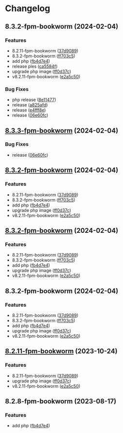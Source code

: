 # Changelog

## 8.3.2-fpm-bookworm (2024-02-04)


### Features

* 8.2.11-fpm-bookworm ([37d9089](https://github.com/livenessprobe/containers/commit/37d9089c53cd5773bf54c57a78df0ce82a7588c8))
* 8.3.2-fpm-bookworm ([ff703c5](https://github.com/livenessprobe/containers/commit/ff703c50fe9f33df17554d91d7ab4db93f533b2b))
* add php ([fb4d7e4](https://github.com/livenessprobe/containers/commit/fb4d7e4b055f88b0231f4fe5eeccf4dc1a1807b4))
* release ples ([ca5584f](https://github.com/livenessprobe/containers/commit/ca5584fa9256b7be2d2a75cb7ecce4e59f330df3))
* upgrade php image ([ff0d37c](https://github.com/livenessprobe/containers/commit/ff0d37c60ba7d960b2a7167625a6ecfcee3d3100))
* v8.2.11-fpm-bookworm ([e2a5c50](https://github.com/livenessprobe/containers/commit/e2a5c50521413d21ccc857eac1b4a3bb8af9774f))


### Bug Fixes

* php release ([8e11477](https://github.com/livenessprobe/containers/commit/8e114778ee884c42a91dc72c2a3eb048a8d4c56d))
* release ([a825afd](https://github.com/livenessprobe/containers/commit/a825afd3471bc170e32ee2fe7e8b4ed52853e818))
* release ([e4fff8e](https://github.com/livenessprobe/containers/commit/e4fff8ed9702e086776ec1665bb63aa37f1129a8))
* release ([06e60fc](https://github.com/livenessprobe/containers/commit/06e60fc2bc8e7333e3bf78149fd378b252d8b707))

## [8.3.3-fpm-bookworm](https://github.com/livenessprobe/containers/compare/v8.3.2-fpm-bookworm...v8.3.3-fpm-bookworm) (2024-02-04)


### Bug Fixes

* release ([06e60fc](https://github.com/livenessprobe/containers/commit/06e60fc2bc8e7333e3bf78149fd378b252d8b707))

## [8.3.2-fpm-bookworm](https://github.com/livenessprobe/containers/compare/v8.3.2-fpm-bookworm...v8.3.2-fpm-bookworm) (2024-02-04)


### Features

* 8.2.11-fpm-bookworm ([37d9089](https://github.com/livenessprobe/containers/commit/37d9089c53cd5773bf54c57a78df0ce82a7588c8))
* 8.3.2-fpm-bookworm ([ff703c5](https://github.com/livenessprobe/containers/commit/ff703c50fe9f33df17554d91d7ab4db93f533b2b))
* add php ([fb4d7e4](https://github.com/livenessprobe/containers/commit/fb4d7e4b055f88b0231f4fe5eeccf4dc1a1807b4))
* upgrade php image ([ff0d37c](https://github.com/livenessprobe/containers/commit/ff0d37c60ba7d960b2a7167625a6ecfcee3d3100))
* v8.2.11-fpm-bookworm ([e2a5c50](https://github.com/livenessprobe/containers/commit/e2a5c50521413d21ccc857eac1b4a3bb8af9774f))

## [8.3.2-fpm-bookworm](https://github.com/livenessprobe/containers/compare/v1.0.0...v8.3.2-fpm-bookworm) (2024-02-04)


### Features

* 8.2.11-fpm-bookworm ([37d9089](https://github.com/livenessprobe/containers/commit/37d9089c53cd5773bf54c57a78df0ce82a7588c8))
* 8.3.2-fpm-bookworm ([ff703c5](https://github.com/livenessprobe/containers/commit/ff703c50fe9f33df17554d91d7ab4db93f533b2b))
* add php ([fb4d7e4](https://github.com/livenessprobe/containers/commit/fb4d7e4b055f88b0231f4fe5eeccf4dc1a1807b4))
* upgrade php image ([ff0d37c](https://github.com/livenessprobe/containers/commit/ff0d37c60ba7d960b2a7167625a6ecfcee3d3100))
* v8.2.11-fpm-bookworm ([e2a5c50](https://github.com/livenessprobe/containers/commit/e2a5c50521413d21ccc857eac1b4a3bb8af9774f))

## 8.3.2-fpm-bookworm (2024-02-04)


### Features

* 8.2.11-fpm-bookworm ([37d9089](https://github.com/livenessprobe/containers/commit/37d9089c53cd5773bf54c57a78df0ce82a7588c8))
* 8.3.2-fpm-bookworm ([ff703c5](https://github.com/livenessprobe/containers/commit/ff703c50fe9f33df17554d91d7ab4db93f533b2b))
* add php ([fb4d7e4](https://github.com/livenessprobe/containers/commit/fb4d7e4b055f88b0231f4fe5eeccf4dc1a1807b4))
* upgrade php image ([ff0d37c](https://github.com/livenessprobe/containers/commit/ff0d37c60ba7d960b2a7167625a6ecfcee3d3100))
* v8.2.11-fpm-bookworm ([e2a5c50](https://github.com/livenessprobe/containers/commit/e2a5c50521413d21ccc857eac1b4a3bb8af9774f))

## [8.2.11-fpm-bookworm](https://github.com/livenessprobe/containers/compare/php/v8.2.8-fpm-bookworm...php/v8.2.11-fpm-bookworm) (2023-10-24)


### Features

* 8.2.11-fpm-bookworm ([37d9089](https://github.com/livenessprobe/containers/commit/37d9089c53cd5773bf54c57a78df0ce82a7588c8))
* upgrade php image ([ff0d37c](https://github.com/livenessprobe/containers/commit/ff0d37c60ba7d960b2a7167625a6ecfcee3d3100))
* v8.2.11-fpm-bookworm ([e2a5c50](https://github.com/livenessprobe/containers/commit/e2a5c50521413d21ccc857eac1b4a3bb8af9774f))

## 8.2.8-fpm-bookworm (2023-08-17)

### Features

- add php ([fb4d7e4](https://github.com/livenessprobe/containers/commit/fb4d7e4b055f88b0231f4fe5eeccf4dc1a1807b4))
